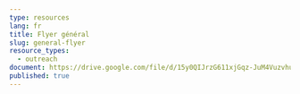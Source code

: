 ```yaml
---
type: resources
lang: fr
title: Flyer général
slug: general-flyer
resource_types:
  - outreach
document: https://drive.google.com/file/d/15y0QIJrzG611xjGqz-JuM4VuzvhucsRv/view?usp=sharing
published: true
---
```


